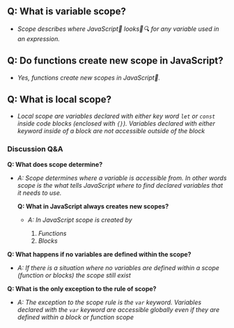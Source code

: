 ## Q: What is variable scope?

- _Scope describes where JavaScript🤖 looks👀🔍 for any variable used in an expression._

## Q: Do functions create new scope in JavaScript?

- _Yes, functions create new scopes in JavaScript🤖._

## Q: What is local scope?

- _Local scope are variables declared with either key word `let` or `const` inside code blocks (enclosed with `{}`). Variables declared with either keyword inside of a block are not accessible outside of the block_

### Discussion Q&A

**Q: What does scope determine?**

- _A: Scope determines where a variable is accessible from. In other words scope is the what tells JavaScript where to find declared variables that it needs to use._

  **Q: What in JavaScript always creates new scopes?**

  - _A: In JavaScript scope is created by_

    1. _Functions_
    2. _Blocks_

**Q: What happens if no variables are defined within the scope?**

- _A: If there is a situation where no variables are defined within a scope (function or blocks) the scope still exist_

**Q: What is the only exception to the rule of scope?**

- _A: The exception to the scope rule is the `var` keyword. Variables declared with the `var` keyword are accessible globally even if they are defined within a block or function scope_
